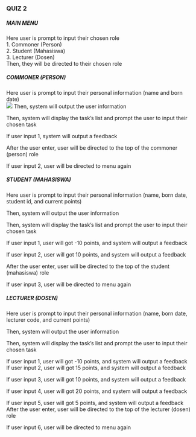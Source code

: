 <h3>QUIZ 2</h3>

<h5>MAIN MENU</h5>
Here user is prompt to input their chosen role <br>
1.	Commoner (Person) <br>
2.	Student (Mahasiswa) <br>
3.	Lecturer (Dosen) <br>
Then, they will be directed to their chosen role <br>
 

<h5>COMMONER (PERSON)</h5>
Here user is prompt to input their personal information (name and born date) <br>
<img src="./assets/menu2.png"/>
Then, system will output the user information<br>
 
Then, system will display the task’s list and prompt the user to input their chosen task<br>
 
If user input 1, system will output a feedback<br>
 
After the user enter, user will be directed to the top of the commoner (person) role<br>
 
If user input 2, user will be directed to menu again<br>
 

<h5>STUDENT (MAHASISWA)</h5>
Here user is prompt to input their personal information (name, born date, student id, and current points)<br>
 
Then, system will output the user information<br>
 
Then, system will display the task’s list and prompt the user to input their chosen task<br>
 
If user input 1, user will got -10 points, and system will output a feedback<br>
 
If user input 2, user will got 10 points, and system will output a feedback<br>
 
After the user enter, user will be directed to the top of the student (mahasiswa) role<br>
 
If user input 3, user will be directed to menu again<br>
 

<h5>LECTURER (DOSEN)</h5>
Here user is prompt to input their personal information (name, born date, lecturer code, and current points)<br>
 
Then, system will output the user information<br>
 
Then, system will display the task’s list and prompt the user to input their chosen task<br>
 
If user input 1, user will got -10 points, and system will output a feedback <br>
If user input 2, user will got 15 points, and system will output a feedback<br>
 
If user input 3, user will got 10 points, and system will output a feedback<br>
 
If user input 4, user will got 20 points, and system will output a feedback<br>
 
If user input 5, user will got 5 points, and system will output a feedback  <br>
After the user enter, user will be directed to the top of the lecturer (dosen) role<br>
 
If user input 6, user will be directed to menu again<br>
 
